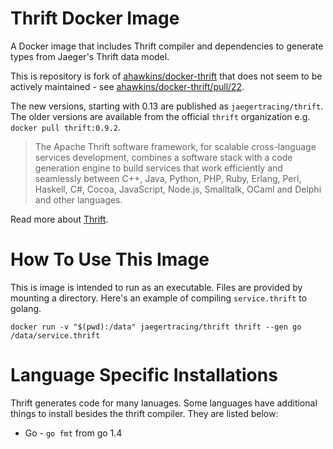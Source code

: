 # Thrift Docker Image

A Docker image that includes Thrift compiler and dependencies to generate types from Jaeger's Thrift data model.

This is repository is fork of [ahawkins/docker-thrift](https://github.com/ahawkins/docker-thrift) that
does not seem to be actively maintained - see [ahawkins/docker-thrift/pull/22](https://github.com/ahawkins/docker-thrift/pull/22).

The new versions, starting with 0.13 are published as `jaegertracing/thrift`. The older versions are available from the official `thrift` organization e.g. `docker pull thrift:0.9.2`.

> The Apache Thrift software framework, for scalable cross-language
> services development, combines a software stack with a code generation
> engine to build services that work efficiently and seamlessly between
> C++, Java, Python, PHP, Ruby, Erlang, Perl, Haskell, C#, Cocoa,
> JavaScript, Node.js, Smalltalk, OCaml and Delphi and other languages.

Read more about [Thrift](https://thrift.apache.org).

# How To Use This Image

This is image is intended to run as an executable. Files are provided
by mounting a directory. Here's an example of compiling
`service.thrift` to golang.

    docker run -v "$(pwd):/data" jaegertracing/thrift thrift --gen go /data/service.thrift

# Language Specific Installations

Thrift generates code for many lanuages. Some languages have
additional things to install besides the thrift compiler. They are
listed below:

* Go - `go fmt` from go 1.4
